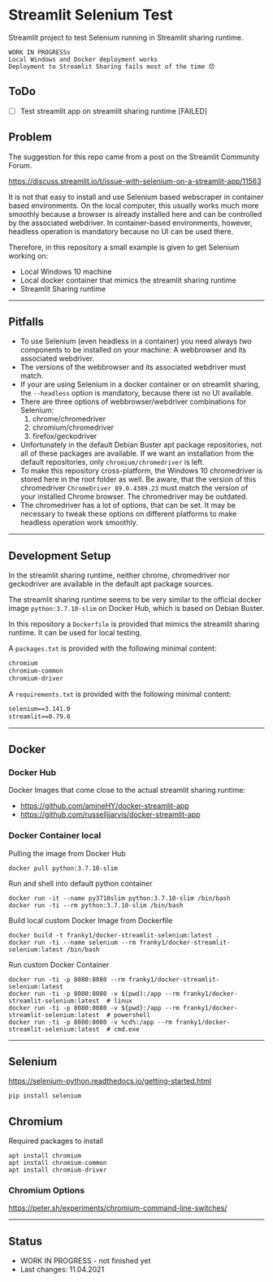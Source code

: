 # Streamlit Selenium Test

Streamlit project to test Selenium running in Streamlit sharing runtime.

    WORK IN PROGRESSs  
    Local Windows and Docker deployment works  
    Deployment to Streamlit Sharing fails most of the time 😞

## ToDo

- [ ] Test streamlit app on streamlit sharing runtime [FAILED]

## Problem

The suggestion for this repo came from a post on the Streamlit Community Forum.

<https://discuss.streamlit.io/t/issue-with-selenium-on-a-streamlit-app/11563>

It is not that easy to install and use Selenium based webscraper in container based environments.
On the local computer, this usually works much more smoothly because a browser is already installed here and can be controlled by the associated webdriver.
In container-based environments, however, headless operation is mandatory because no UI can be used there.

Therefore, in this repository a small example is given to get Selenium working on:

- Local Windows 10 machine
- Local docker container that mimics the streamlit sharing runtime
- Streamlit Sharing runtime

---

## Pitfalls

- To use Selenium (even headless in a container) you need always *two* components to be installed on your machine: A webbrowser and its associated webdriver.
- The versions of the webbrowser and its associated webdriver must match.
- If your are using Selenium in a docker container or on streamlit sharing, the `--headless` option is mandatory, because there ist no UI available.
- There are three options of webbrowser/webdriver combinations for Selenium:
  1. chrome/chromedriver
  2. chromium/chromedriver
  3. firefox/geckodriver
- Unfortunately in the default Debian Buster apt package repositories, not all of these packages are available. If we want an installation from the default repositories, only `chromium/chromedriver` is left.
- To make this repository cross-platform, the Windows 10 chromedriver is stored here in the root folder as well. Be aware, that the version of this chromedriver `ChromeDriver 89.0.4389.23` must match the version of your installed Chrome browser. The chromedriver may be outdated.
- The chromedriver has a lot of options, that can be set. It may be necessary to tweak these options on different platforms to make headless operation work smoothly.

---

## Development Setup

In the streamlit sharing runtime, neither chrome, chromedriver nor geckodriver are available in the default apt package sources.

The streamlit sharing runtime seems to be very similar to the official docker image `python:3.7.10-slim` on Docker Hub, which is based on Debian Buster.

In this repository a `Dockerfile` is provided that mimics the streamlit sharing runtime. It can be used for local testing.

A `packages.txt` is provided with the following minimal content:

```txt
chromium
chromium-common
chromium-driver
```

A `requirements.txt` is provided with the following minimal content:

```txt
selenium==3.141.0
streamlit==0.79.0
```

---

## Docker

### Docker Hub

Docker Images that come close to the actual streamlit sharing runtime:

- <https://github.com/amineHY/docker-streamlit-app>
- <https://github.com/russelljjarvis/docker-streamlit-app>

### Docker Container local

Pulling the image from Docker Hub

```shell
docker pull python:3.7.10-slim
```

Run and shell into default python container

```shell
docker run -it --name py3710slim python:3.7.10-slim /bin/bash
docker run -ti --rm python:3.7.10-slim /bin/bash
```

Build local custom Docker Image from Dockerfile

```shell
docker build -t franky1/docker-streamlit-selenium:latest .
docker run -ti --name selenium --rm franky1/docker-streamlit-selenium:latest /bin/bash
```

Run custom Docker Container

```shell
docker run -ti -p 8080:8080 --rm franky1/docker-streamlit-selenium:latest
docker run -ti -p 8080:8080 -v $(pwd):/app --rm franky1/docker-streamlit-selenium:latest  # linux
docker run -ti -p 8080:8080 -v ${pwd}:/app --rm franky1/docker-streamlit-selenium:latest  # powershell
docker run -ti -p 8080:8080 -v %cd%:/app --rm franky1/docker-streamlit-selenium:latest  # cmd.exe
```

---

## Selenium

<https://selenium-python.readthedocs.io/getting-started.html>

```sh
pip install selenium
```

## Chromium

Required packages to install

```
apt install chromium
apt install chromium-common
apt install chromium-driver
```

### Chromium Options

<https://peter.sh/experiments/chromium-command-line-switches/>

---

## Status

- WORK IN PROGRESS - not finished yet
- Last changes: 11.04.2021
